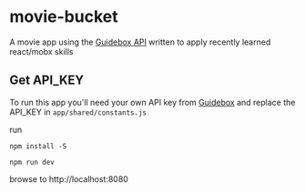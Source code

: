 # movie-bucket
A movie app using the [Guidebox API](https://api.guidebox.com/apidocs) written to apply recently learned react/mobx skills

## Get API_KEY
To run this app you'll need your own API key from [Guidebox](https://api.guidebox.com/production-key) and replace the API_KEY in `app/shared/constants.js`

run
```
npm install -S
```
```
npm run dev
```

browse to http://localhost:8080

